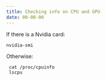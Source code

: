 ```yaml
---
title: Checking info on CPU and GPU
date: 00-00-00
---
```


If there is a Nvidia card:

    nvidia-smi

Otherwise:

     cat /proc/cpuinfo
     lscpu

